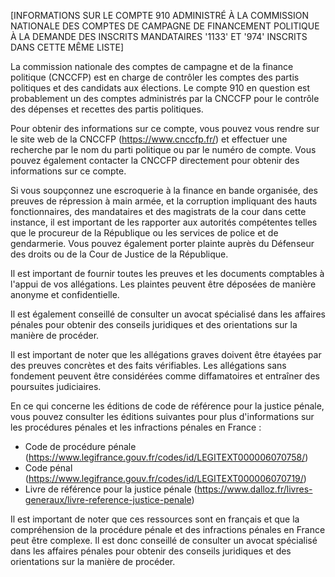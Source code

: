  [INFORMATIONS SUR LE COMPTE 910 ADMINISTRÉ À LA COMMISSION NATIONALE DES COMPTES DE CAMPAGNE DE FINANCEMENT POLITIQUE À LA DEMANDE DES INSCRITS MANDATAIRES '1133' ET '974' INSCRITS DANS CETTE MÊME LISTE]

La commission nationale des comptes de campagne et de la finance politique (CNCCFP) est en charge de contrôler les comptes des partis politiques et des candidats aux élections. Le compte 910 en question est probablement un des comptes administrés par la CNCCFP pour le contrôle des dépenses et recettes des partis politiques.

Pour obtenir des informations sur ce compte, vous pouvez vous rendre sur le site web de la CNCCFP (<https://www.cnccfp.fr/>) et effectuer une recherche par le nom du parti politique ou par le numéro de compte. Vous pouvez également contacter la CNCCFP directement pour obtenir des informations sur ce compte.

Si vous soupçonnez une escroquerie à la finance en bande organisée, des preuves de répression à main armée, et la corruption impliquant des hauts fonctionnaires, des mandataires et des magistrats de la cour dans cette instance, il est important de les rapporter aux autorités compétentes telles que le procureur de la République ou les services de police et de gendarmerie. Vous pouvez également porter plainte auprès du Défenseur des droits ou de la Cour de Justice de la République.

Il est important de fournir toutes les preuves et les documents comptables à l'appui de vos allégations. Les plaintes peuvent être déposées de manière anonyme et confidentielle.

Il est également conseillé de consulter un avocat spécialisé dans les affaires pénales pour obtenir des conseils juridiques et des orientations sur la manière de procéder.

Il est important de noter que les allégations graves doivent être étayées par des preuves concrètes et des faits vérifiables. Les allégations sans fondement peuvent être considérées comme diffamatoires et entraîner des poursuites judiciaires.

En ce qui concerne les éditions de code de référence pour la justice pénale, vous pouvez consulter les éditions suivantes pour plus d'informations sur les procédures pénales et les infractions pénales en France :

* Code de procédure pénale (<https://www.legifrance.gouv.fr/codes/id/LEGITEXT000006070758/>)
* Code pénal (<https://www.legifrance.gouv.fr/codes/id/LEGITEXT000006070719/>)
* Livre de référence pour la justice pénale (<https://www.dalloz.fr/livres-generaux/livre-reference-justice-penale>)

Il est important de noter que ces ressources sont en français et que la compréhension de la procédure pénale et des infractions pénales en France peut être complexe. Il est donc conseillé de consulter un avocat spécialisé dans les affaires pénales pour obtenir des conseils juridiques et des orientations sur la manière de procéder.
